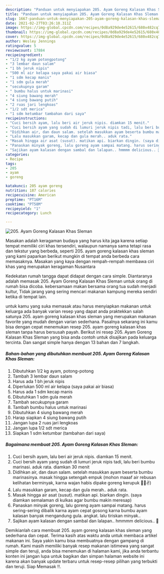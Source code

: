 ```yaml
---
description: "Panduan untuk menyiapakan 205. Ayam Goreng Kalasan Khas Sleman Favorite"
title: "Panduan untuk menyiapakan 205. Ayam Goreng Kalasan Khas Sleman Favorite"
slug: 1667-panduan-untuk-menyiapakan-205-ayam-goreng-kalasan-khas-sleman-favorite
date: 2021-02-27T03:26:10.311Z
image: https://img-global.cpcdn.com/recipes/0d8a929de4e52615/680x482cq70/205-ayam-goreng-kalasan-khas-sleman-foto-resep-utama.jpg
thumbnail: https://img-global.cpcdn.com/recipes/0d8a929de4e52615/680x482cq70/205-ayam-goreng-kalasan-khas-sleman-foto-resep-utama.jpg
cover: https://img-global.cpcdn.com/recipes/0d8a929de4e52615/680x482cq70/205-ayam-goreng-kalasan-khas-sleman-foto-resep-utama.jpg
author: Wesley Jennings
ratingvalue: 5
reviewcount: 17884
recipeingredient:
- "1/2 kg ayam potongpotong"
- "3 lembar daun salam"
- "1 bh jeruk nipis"
- "500 ml air kelapa saya pakai air biasa"
- "1 sdm kecap manis"
- "1 sdm gula merah"
- "secukupnya garam"
- " bumbu halus untuk marinasi"
- "4 siung bawang merah"
- "4 siung bawang putih"
- "2 ruas jari lengkoas"
- "1/2 sdt merica"
- "1 sdm ketumbar tambahan dari saya"
recipeinstructions:
- "Cuci bersih ayam, lalu beri air jeruk nipis. diamkan 15 menit."
- "Cuci bersih ayam yang sudah di lumuri jeruk nipis tadi, lalu beri bumbu marinasi. aduk rata. diamkan 30 menit"
- "Didihkan air, dan daun salam. setelah masukkan ayam beserta bumbu marinasinya. masak hingga setengah empuk (mohon maaaf air rebusan kelihatan berminyak, karna wajan habis dipake goreng kerupuk 🤪😁✌️)"
- "Lalu masukkan garam, kecap dan gula merah.. aduk rata."
- "Masak hingga air asat (susut). matikan api. biarkan dingin. (saya diamkan semalaman di kulkas agar bumbu makin meresap)"
- "Panaskan minyak goreng, lalu goreng ayam sampai matang. harus sering-sering dibalik karna ayam cepat gosong karna bumbu ayam kalasan banyak mengandung gula. angkat. lalu tiriskan minyak.."
- "Sajikan ayam kalasan dengan sambal dan lalapan.. hmmmm delicious.. 🤤"
categories:
- Recipe
tags:
- 205
- ayam
- goreng

katakunci: 205 ayam goreng 
nutrition: 187 calories
recipecuisine: American
preptime: "PT16M"
cooktime: "PT58M"
recipeyield: "1"
recipecategory: Lunch

---
```



![205. Ayam Goreng Kalasan Khas Sleman](https://img-global.cpcdn.com/recipes/0d8a929de4e52615/680x482cq70/205-ayam-goreng-kalasan-khas-sleman-foto-resep-utama.jpg)

Masakan adalah keragaman budaya yang harus kita jaga karena setiap tempat memiliki ciri khas tersendiri, walaupun namanya sama tetapi rasa dan tekstur yang berbeda, seperti 205. ayam goreng kalasan khas sleman yang kami paparkan berikut mungkin di tempat anda berbeda cara memasaknya. Masakan yang kaya dengan rempah-rempah membawa ciri khas yang merupakan keragaman Nusantara

Kedekatan rumah tangga dapat didapat dengan cara simple. Diantaranya adalah memasak 205. Ayam Goreng Kalasan Khas Sleman untuk orang di rumah bisa dicoba. kebersamaan makan bersama orang tua sudah menjadi kultur, Tidak jarang yang sering mencari makanan kampung mereka sendiri ketika di tempat lain.



untuk kamu yang suka memasak atau harus menyiapkan makanan untuk keluarga ada banyak varian resep yang dapat anda praktekkan salah satunya 205. ayam goreng kalasan khas sleman yang merupakan makanan favorite yang mudah dengan varian sederhana. Pasalnya sekarang ini kamu bisa dengan cepat menemukan resep 205. ayam goreng kalasan khas sleman tanpa harus bersusah payah.
Berikut ini resep 205. Ayam Goreng Kalasan Khas Sleman yang bisa anda contoh untuk disajikan pada keluarga tercinta. Dan sangat simple hanya dengan 13 bahan dan 7 langkah.


<!--inarticleads1-->

##### Bahan-bahan yang dibutuhkan membuat 205. Ayam Goreng Kalasan Khas Sleman:

1. Dibutuhkan 1/2 kg ayam, potong-potong
1. Tambah 3 lembar daun salam
1. Harus ada 1 bh jeruk nipis
1. Diperlukan 500 ml air kelapa (saya pakai air biasa)
1. Harus ada 1 sdm kecap manis
1. Dibutuhkan 1 sdm gula merah
1. Tambah secukupnya garam
1. Tambah  bumbu halus untuk marinasi
1. Dibutuhkan 4 siung bawang merah
1. Harap siapkan 4 siung bawang putih
1. Jangan lupa 2 ruas jari lengkoas
1. Jangan lupa 1/2 sdt merica
1. Siapkan 1 sdm ketumbar (tambahan dari saya)




<!--inarticleads2-->

##### Bagaimana membuat  205. Ayam Goreng Kalasan Khas Sleman:

1. Cuci bersih ayam, lalu beri air jeruk nipis. diamkan 15 menit.
1. Cuci bersih ayam yang sudah di lumuri jeruk nipis tadi, lalu beri bumbu marinasi. aduk rata. diamkan 30 menit
1. Didihkan air, dan daun salam. setelah masukkan ayam beserta bumbu marinasinya. masak hingga setengah empuk (mohon maaaf air rebusan kelihatan berminyak, karna wajan habis dipake goreng kerupuk 🤪😁✌️)
1. Lalu masukkan garam, kecap dan gula merah.. aduk rata.
1. Masak hingga air asat (susut). matikan api. biarkan dingin. (saya diamkan semalaman di kulkas agar bumbu makin meresap)
1. Panaskan minyak goreng, lalu goreng ayam sampai matang. harus sering-sering dibalik karna ayam cepat gosong karna bumbu ayam kalasan banyak mengandung gula. angkat. lalu tiriskan minyak..
1. Sajikan ayam kalasan dengan sambal dan lalapan.. hmmmm delicious.. 🤤




Demikianlah cara membuat 205. ayam goreng kalasan khas sleman yang sederhana dan cepat. Terima kasih atas waktu anda untuk membaca artikel makanan ini. Saya yakin kamu bisa membuatnya dengan gampang di rumah. Kami masih memiliki banyak resep makanan istimewa yang sangat simple dan teruji, anda bisa menemukan di halaman kami, jika anda terbantu konten ini jangan lupa untuk bagikan dan simpan halaman website ini karena akan banyak update terbaru untuk resep-resep pilihan yang terbukti dan teruji. Siap Memasak !!. 

